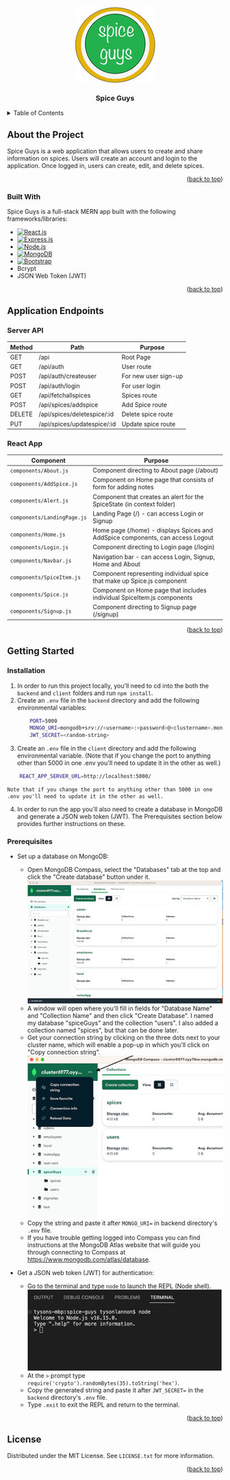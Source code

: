 <a name="readme-top"></a>

<!-- PROJECT LOGO / TITLE -->
<br />
<div align="center">
    <a href="https://github.com/jeffdonkey/spice-guys">
        <img src="supportfiles/sglogo.png" alt="logo" />
    </a>
    <h3 align="center">Spice Guys</h3>
</div>


<!-- TABLE OF CONTENTS -->
<details>
    <summary>Table of Contents</summary>
    <ol>
        <li>
            <a href="#about-the-project">About the Project</a>
            <ul>
                <li><a href="#built-with">Built With</a></li>
            </ul>
        </li>
        <li>
            <a href="#application-endpoints">Application Endpoints</a>
            <ul>
                <li><a href="#application-endpoints">Server API</a></li>
                <li><a href="#application-endpoints">React App</a></li>
            </ul>
        </li>
        <li>
            <a href="#getting-started">Getting Started</a>
            <ul>
                <li><a href="#installation">Installation</a></li>
                <li><a href="#prerequisites">Prerequisites</a></li>
            </ul>
        </li>
        <li><a href="#license">License</a></li>
    </ol>
</details>


<!-- ABOUT THE PROJECT -->
## About the Project
Spice Guys is a web application that allows users to create and share information on spices. Users will create an account and login to the application. Once logged in, users can create, edit, and delete spices. 

<p align="right">(<a href="#readme-top">back to top</a>)</p>

### Built With

Spice Guys is a full-stack MERN app built with the following frameworks/libraries:
* [![React.js](https://img.shields.io/badge/react-%2320232a.svg?style=for-the-badge&logo=react&logoColor=%2361DAFB)](https://reactjs.org/)
* [![Express.js](https://img.shields.io/badge/express.js-%23404d59.svg?style=for-the-badge&logo=express&logoColor=%2361DAFB)](https://expressjs.com/)
* [![Node.js](https://img.shields.io/badge/node.js-6DA55F?style=for-the-badge&logo=node.js&logoColor=white)](https://nodejs.org/)
* [![MongoDB](https://custom-icon-badges.demolab.com/badge/-MongoDB-47A248?style=for-the-badge&logo=mongodb&logoColor=white)](https://www.mongodb.com/)
* [![Bootstrap](https://img.shields.io/badge/bootstrap-%23563D7C.svg?style=for-the-badge&logo=bootstrap&logoColor=white)](https://getbootstrap.com)
* Bcrypt
* JSON Web Token (JWT)

<p align="right">(<a href="#readme-top">back to top</a>)</p>


<!-- APP ENDPOINTS -->
## Application Endpoints

### Server API
| Method | Path                                    | Purpose                           |
| ------ | --------------------------------------- | --------------------------------- |
| GET    | /api                                    | Root Page                         |
| GET    | /api/auth                               | User route                        |
| POST   | /api/auth/createuser                    | For new user sign-up              |
| POST   | /api/auth/login                         | For user login                    |
| GET    | /api/fetchallspices                     | Spices route                      |
| POST   | /api/spices/addspice                    | Add Spice route                   |
| DELETE | /api/spices/deletespice/:id             | Delete spice route                |
| PUT    | /api/spices/updatespice/:id             | Update spice route                |


### React App
| Component                   | Purpose                                                                        | 
| ------------------------    | -------------------------------------------------------------------------------|
| `components/About.js`       | Component directing to About page (/about)                                     |
| `components/AddSpice.js`    | Component on Home page that consists of form for adding notes                  |
| `components/Alert.js`       | Component that creates an alert for the SpiceState (in context folder)         |
| `components/LandingPage.js` | Landing Page (/) - can access Login or Signup                                  |
| `components/Home.js`        | Home page (/home) - displays Spices and AddSpice components, can access Logout |
| `components/Login.js`       | Component directing to Login page (/login)                                     |
| `components/Navbar.js`      | Navigation bar - can access Login, Signup, Home and About                      |
| `components/SpiceItem.js`   | Component representing individual spice that make up Spice.js component        | 
| `components/Spice.js`       | Component on Home page that includes individual SpiceItem.js components        |
| `components/Signup.js`      | Component directing to Signup page (/signup)                                   |

<p align="right">(<a href="#readme-top">back to top</a>)</p>


<!-- GETTING STARTED -->
## Getting Started

### Installation
1. In order to run this project locally, you'll need to cd into the both the `backend` and `client` folders and run `npm install`.
2. Create an `.env` file in the `backend` directory and  add the following environmental variables:
    ```sh
        PORT=5000
        MONGO_URI=mongodb+srv://<username>:<password>@<clustername>.mongodb.net/spiceGuys
        JWT_SECRET=<random-string>
    ```
3. Create an `.env` file in the `client` directory and add the following environmental variable. (Note that if you change the port to anything other than 5000 in one .env you'll need to update it in the other as well.)
```sh
    REACT_APP_SERVER_URL=http://localhost:5000/
```
    Note that if you change the port to anything other than 5000 in one .env you'll need to update it in the other as well.
4. In order to run the app you'll also need to create a database in MongoDB and generate a JSON web token (JWT). The Prerequisites section below provides further instructions on these.

### Prerequisites
* Set up a database on MongoDB:
    - Open MongoDB Compass, select the "Databases" tab at the top and click the "Create database" button under it.
        ![MongoDB Compass](supportfiles/MongoDB-Compass.png?raw=true)
    - A window will open where you'll fill in fields for "Database Name" and "Collection Name" and then click "Create Database". I named my database "spiceGuys" and the collection "users". I also added a collection named "spices", but that can be done later.
    - Get your connection string by clicking on the three dots next to your cluster name, which will enable a pop-up in which you'll click on "Copy connection string".
        ![MongoDB Connection String](supportfiles/MongoDB-Connection-String.png?raw=true)
    - Copy the string and paste it after `MONGO_URI=` in backend directory's `.env` file.
    - If you have trouble getting logged into Compass you can find instructions at the MongoDB Atlas website that will guide you through connecting to Compass at https://www.mongodb.com/atlas/database.

* Get a JSON web token (JWT) for authentication:
    - Go to the terminal and type `node` to launch the REPL (Node shell).
        ![Node-REPL](supportfiles/node-REPL.png?raw=true)
    - At the `>` prompt type `require('crypto').randomBytes(35).toString('hex')`.
    - Copy the generated string and paste it after `JWT_SECRET=` in the `backend` directory's `.env` file.
    - Type `.exit` to exit the REPL and return to the terminal.

<p align="right">(<a href="#readme-top">back to top</a>)</p>


<!-- LICENSE -->
## License

Distributed under the MIT License. See `LICENSE.txt` for more information.

<p align="right">(<a href="#readme-top">back to top</a>)</p>